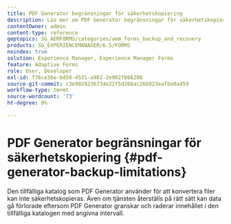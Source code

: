 ```yaml
---
title: PDF Generator begränsningar för säkerhetskopiering
description: Läs mer om PDF Generator begränsningar för säkerhetskopiering. Den temporära katalog som PDF Generator använder kan inte säkerhetskopieras eftersom den raderar innehållet i angivna intervall.
contentOwner: admin
content-type: reference
geptopics: SG_AEMFORMS/categories/aem_forms_backup_and_recovery
products: SG_EXPERIENCEMANAGER/6.5/FORMS
noindex: true
solution: Experience Manager, Experience Manager Forms
feature: Adaptive Forms
role: User, Developer
exl-id: f76ce3be-6d50-4531-a982-2e902f866208
source-git-commit: c3e9029236734e22f5d266ac26b923eafbe0a459
workflow-type: tm+mt
source-wordcount: '73'
ht-degree: 0%

---
```


# PDF Generator begränsningar för säkerhetskopiering {#pdf-generator-backup-limitations}

Den tillfälliga katalog som PDF Generator använder för att konvertera filer kan inte säkerhetskopieras. Även om tjänsten återställs på rätt sätt kan data gå förlorade eftersom PDF Generator granskar och raderar innehållet i den tillfälliga katalogen med angivna intervall.

